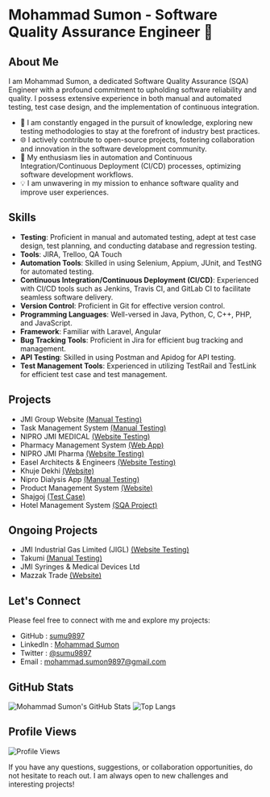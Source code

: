 # Mohammad Sumon - Software Quality Assurance Engineer 👋

## About Me

I am Mohammad Sumon, a dedicated Software Quality Assurance (SQA) Engineer with a profound commitment to upholding software reliability and quality. I possess extensive experience in both manual and automated testing, test case design, and the implementation of continuous integration.

- 🔬 I am constantly engaged in the pursuit of knowledge, exploring new testing methodologies to stay at the forefront of industry best practices.
- 🌐 I actively contribute to open-source projects, fostering collaboration and innovation in the software development community.
- 🚀 My enthusiasm lies in automation and Continuous Integration/Continuous Deployment (CI/CD) processes, optimizing software development workflows.
- 💡 I am unwavering in my mission to enhance software quality and improve user experiences.

## Skills

- **Testing**: Proficient in manual and automated testing, adept at test case design, test planning, and conducting database and regression testing.
- **Tools**: JIRA, Trelloo, QA Touch
- **Automation Tools**: Skilled in using Selenium, Appium, JUnit, and TestNG for automated testing.
- **Continuous Integration/Continuous Deployment (CI/CD)**: Experienced with CI/CD tools such as Jenkins, Travis CI, and GitLab CI to facilitate seamless software delivery.
- **Version Control**: Proficient in Git for effective version control.
- **Programming Languages**: Well-versed in Java, Python, C, C++, PHP, and JavaScript.
- **Framework**: Familiar with Laravel, Angular
- **Bug Tracking Tools**: Proficient in Jira for efficient bug tracking and management.
- **API Testing**: Skilled in using Postman and Apidog for API testing.
- **Test Management Tools**: Experienced in utilizing TestRail and TestLink for efficient test case and test management.

## Projects

- JMI Group Website [(Manual Testing)](https://github.com/sumu9897/JMI-Group-Test)
- Task Management System [(Manual Testing)](https://github.com/sumu9897/Task-Management)
- NIPRO JMI MEDICAL [(Website Testing)](https://github.com/sumu9897/NIPRO-JMI-MEDICAL)
- Pharmacy Management System [(Web App)](https://github.com/sumu9897/Pharmacy-M-S)
- NIPRO JMI Pharma [(Website Testing)](https://github.com/sumu9897/NIPRO-JMI-Pharma)
- Easel Architects & Engineers [(Website Testing)](https://github.com/sumu9897/Easel-Architects)
- Khuje Dekhi [(Website)](https://khujedekhi.com/)
- Nipro Dialysis App [(Manual Testing)](https://github.com/sumu9897/Nipro-Dialysis-App)
- Product Management System [(Website)](https://github.com/sumu9897/Product-Management-System)
- Shajgoj [(Test Case)](https://github.com/sumu9897/Test-Case/tree/main/Shajgoj)
- Hotel Management System [(SQA Project)](https://github.com/sumu9897/S-Q-T)
  
## Ongoing Projects
- JMI Industrial Gas Limited (JIGL) [(Website Testing)](https://github.com/sumu9897/JMI-Gas)
- Takumi [(Manual Testing)](https://github.com/sumu9897/Takumi)
- JMI Syringes & Medical Devices Ltd
- Mazzak Trade [(Website)](https://github.com/sumu9897/Mazzak-Trade-Website)
  

## Let's Connect

Please feel free to connect with me and explore my projects:

- GitHub : [sumu9897](https://github.com/sumu9897)
- LinkedIn : [Mohammad Sumon](https://www.linkedin.com/in/md-sumon9897/)
- Twitter : [@sumu9897](https://twitter.com/sumu9897)
- Email : mohammad.sumon9897@gmail.com

## GitHub Stats

![Mohammad Sumon's GitHub Stats](https://github-readme-stats.vercel.app/api?username=sumu9897&show_icons=true&count_private=true&hide=contribs)
![Top Langs](https://github-readme-stats.vercel.app/api/top-langs/?username=sumu9897&layout=compact)

## Profile Views

![Profile Views](https://komarev.com/ghpvc/?username=sumu9897&color=brightgreen)




If you have any questions, suggestions, or collaboration opportunities, do not hesitate to reach out. I am always open to new challenges and interesting projects!
